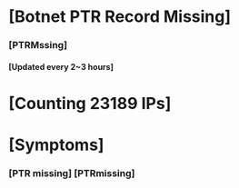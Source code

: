 # [Botnet PTR Record Missing]
### [PTRMssing]
#### [Updated every 2~3 hours]

# [Counting 23189 IPs]

# [Symptoms] 
###   [PTR missing] [PTRmissing]
